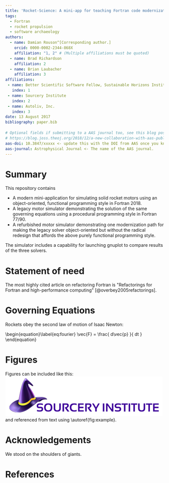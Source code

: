 ```yaml
---
title: 'Rocket-Science: A mini-app for teaching Fortran code modernization'
tags:
  - Fortran
  - rocket propulsion
  - software archaeology
authors:
  - name: Damian Rouson^[Corresponding author.]
    orcid: 0000-0002-2344-868X
    affiliation: "1, 2" # (Multiple affiliations must be quoted)
  - name: Brad Richardson
    affiliation: 2
  - name: Brian Laubacher
    affiliation: 3
affiliations:
 - name: Better Scientific Software Fellow, Sustainable Horizons Institute
   index: 1
 - name: Sourcery Institute
   index: 2
 - name: Autoliv, Inc.
   index: 3
date: 13 August 2017
bibliography: paper.bib

# Optional fields if submitting to a AAS journal too, see this blog post:
# https://blog.joss.theoj.org/2018/12/a-new-collaboration-with-aas-publishing
aas-doi: 10.3847/xxxxx <- update this with the DOI from AAS once you know it.
aas-journal: Astrophysical Journal <- The name of the AAS journal.
---
```


# Summary

This repository contains

* A modern mini-application for simulating solid rocket motors using an
  object-oriented, functional programming style in Fortran 2018.
* A legacy motor simulator demonstrating the solution of the same governing
  equations using a procedural programming style in Fortran 77/90.
* A refurbished motor simulator demonstrating one modernization path for
  making the legacy solver object-oriented but without the radical redesign
  that affords the above purely functional programming style.

The simulator includes a capability for launching gnuplot to compare results
of the three solvers.

# Statement of need

The most highly cited article on refactoring Fortran is "Refactorings
for Fortran and high-performance computing" [@overbey2005refactorings].

# Governing Equations

Rockets obey the second law of motion of Isaac Newton:

\begin{equation}\label{eq:fourier}
   \vec{F} = \frac{ d\vec{p} }{ dt }
\end{equation}

# Figures

Figures can be included like this:
![Sourcery Institute logo.\label{fig:example}](sourcery-institute-logo.png)
and referenced from text using \autoref{fig:example}.

# Acknowledgements

We stood on the shoulders of giants.

# References
